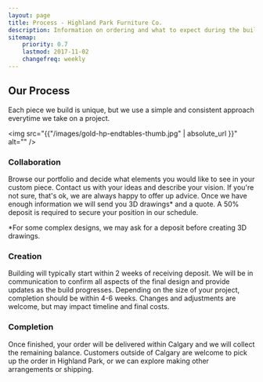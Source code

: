 ```yaml
---
layout: page
title: Process - Highland Park Furniture Co.
description: Information on ordering and what to expect during the build process.
sitemap:
    priority: 0.7
    lastmod: 2017-11-02
    changefreq: weekly
---
```

## Our Process

Each piece we build is unique, but we use a simple and consistent approach everytime we take on a project.

<z class="image left"><img src="{{"/images/gold-hp-endtables-thumb.jpg" | absolute_url }}" alt="" /></z>

<div class="box"><p><h3>Collaboration</h3>
      
   Browse our portfolio and decide what elements you would like to see in your custom piece. Contact us with your ideas and describe your vision. If you're not sure, that's ok, we are always happy to offer up advice. Once we have enough information we will send you 3D drawings* and a quote. A 50% deposit is required to secure your position in our schedule.
  
  *For some complex designs, we may ask for a deposit before creating 3D drawings.</p>
</div>

<div class="box"><p><h3>Creation</h3>

   Building will typically start within 2 weeks of receiving deposit. We will be in communication to confirm all aspects of the final design and provide updates as the build progresses. Depending on the size of your project, completion should be within 4-6 weeks. Changes and adjustments are welcome, but may impact timeline and final costs.
  </p>
</div>

<div class="box"><p><h3>Completion</h3>
    
   Once finished, your order will be delivered within Calgary and we will collect the remaining balance. Customers outside of Calgary are welcome to pick up the order in Highland Park, or we can explore making other arrangements or shipping.
  </p>
</div>



